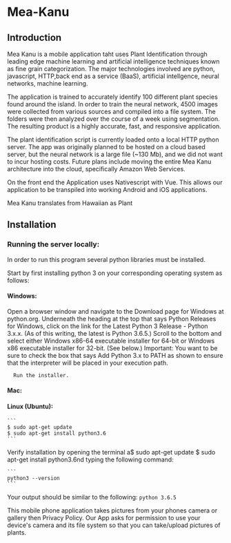 # Mea-Kanu

## Introduction
Mea Kanu is a mobile application taht uses Plant Identification through leading edge machine learning and artificial intelligence techniques known as fine grain categorization. The major technologies involved are python, javascript, HTTP,back end as a service (BaaS), artificial intellgence, neural networks, machine learning. 

The application is trained to accurately identify 100 different plant species found around the island.
In order to train the neural network, 4500 images were collected from various sources and compiled into a file system. The 
folders were then analyzed over the course of a week using segmentation. The resulting product is a highly accurate, fast, and responsive application.

The plant identification script is currently loaded onto a local HTTP python server. The app was originally planned to be hosted on a cloud based server, but the neural network is a large file (~130 Mb), and we did not want to incur hosting costs. Future plans include moving the entire Mea Kanu architecture into the cloud, specifically Amazon Web Services.

On the front end the Application uses Nativescript with Vue. This allows our application to be transpiled into working Android and iOS applications.



Mea Kanu translates from Hawaiian as Plant 

## Installation

### Running the server locally:

  In order to run this program several python libraries must be installed. 
  
  Start by first installing python 3 on your corresponding operating system as follows:
  
  ####  Windows:
  
  Open a browser window and navigate to the Download page for Windows at python.org.
  Underneath the heading at the top that says Python Releases for Windows, click on the link for the Latest Python 3       Release - Python 3.x.x. (As of this writing, the latest is Python 3.6.5.)
      Scroll to the bottom and select either Windows x86-64 executable installer for 64-bit or Windows x86 executable installer for 32-bit. (See below.)
      Important: You want to be sure to check the box that says Add Python 3.x to PATH as shown to ensure that the interpreter will be placed in your execution path.
      
      Run the installer. 
      
      
   #### Mac:
    
    
   #### Linux (Ubuntu):
    ```
    $ sudo apt-get update
    $ sudo apt-get install python3.6
    ```
    
   Verify installation by opening the terminal a$ sudo apt-get update
$ sudo apt-get install python3.6nd typing the following command:
    
    ```
    python3 --version
    ```
    
   Your output should be similar to the following:
    ```
    python 3.6.5
    ```

This mobile phone application takes pictures from your phones camera or gallery then 
Privacy Policy. Our App asks for permission to use your device's camera and its file system so that you can take/upload pictures of plants.
